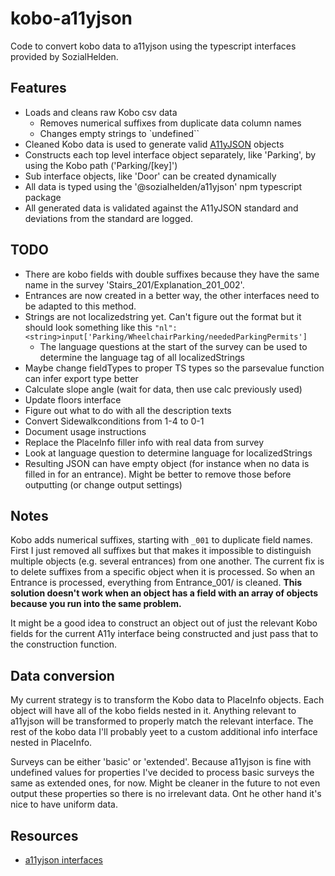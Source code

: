 # kobo-a11yjson
Code to convert kobo data to a11yjson using the typescript interfaces provided by SozialHelden.

## Features
- Loads and cleans raw Kobo csv data
  + Removes numerical suffixes from duplicate data column names
  + Changes empty strings to `undefined``
- Cleaned Kobo data is used to generate valid [A11yJSON](https://github.com/sozialhelden/a11yjson) objects
- Constructs each top level interface object separately, like 'Parking', by using the Kobo path ('Parking/[key]')
- Sub interface objects, like 'Door' can be created dynamically
- All data is typed using the '@sozialhelden/a11yjson' npm typescript package
- All generated data is validated against the A11yJSON standard and deviations from the standard are logged.

## TODO
- There are kobo fields with double suffixes because they have the same name in the survey 'Stairs_201/Explanation_201_002'.
- Entrances are now created in a better way, the other interfaces need to be adapted to this method.
- Strings are not localizedstring yet. Can't figure out the format but it should look something like this `"nl": <string>input['Parking/WheelchairParking/neededParkingPermits']`
  + The language questions at the start of the survey can be used to determine the language tag of all localizedStrings
- Maybe change fieldTypes to proper TS types so the parsevalue function can infer export type better
- Calculate slope angle (wait for data, then use calc previously used)
- Update floors interface
- Figure out what to do with all the description texts
- Convert Sidewalkconditions from 1-4 to 0-1
- Document usage instructions
- Replace the PlaceInfo filler info with real data from survey
- Look at language question to determine language for localizedStrings
- Resulting JSON can have empty object (for instance when no data is filled in for an entrance). Might be better to remove those before outputting (or change output settings)

## Notes
Kobo adds numerical suffixes, starting with `_001` to duplicate field names. First I just removed all suffixes but that makes it impossible to distinguish multiple objects (e.g. several entrances) from one another. The current fix is to delete suffixes from a specific object when it is processed. So when an Entrance is processed, everything from Entrance_001/ is cleaned.
**This solution doesn't work when an object has a field with an array of objects because you run into the same problem.**

It might be a good idea to construct an object out of just the relevant Kobo fields for the current A11y interface being constructed and just pass that to the construction function.

## Data conversion
My current strategy is to transform the Kobo data to PlaceInfo objects. Each object will have all of the kobo fields nested in it. Anything relevant to a11yjson will be transformed to properly match the relevant interface. The rest of the kobo data I'll probably yeet to a custom additional info interface nested in PlaceInfo.

Surveys can be either 'basic' or 'extended'. Because a11yjson is fine with undefined values for properties I've decided to process basic surveys the same as extended ones, for now. Might be cleaner in the future to not even output these properties so there is no irrelevant data. Ont he other hand it's nice to have uniform data.

## Resources
- [a11yjson interfaces](https://github.com/sozialhelden/a11yjson/blob/main/docs/3-interfaces.md)